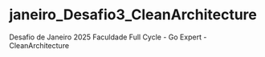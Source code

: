 # janeiro_Desafio3_CleanArchitecture
Desafio de Janeiro 2025 Faculdade Full Cycle - Go Expert - CleanArchitecture
